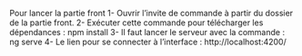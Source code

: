 Pour lancer la partie front 
1-	Ouvrir l’invite de commande à partir du dossier de la partie front.
2-	Exécuter cette commande pour télécharger  les dépendances : npm  install 
3-	Il faut lancer le serveur avec  la commande : ng serve
4-	Le lien pour se connecter à l’interface : http://localhost:4200/
